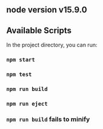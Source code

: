 ## node version  v15.9.0
## Available Scripts
In the project directory, you can run:
### `npm start`
### `npm test`
### `npm run build`
### `npm run eject`
### `npm run build` fails to minify